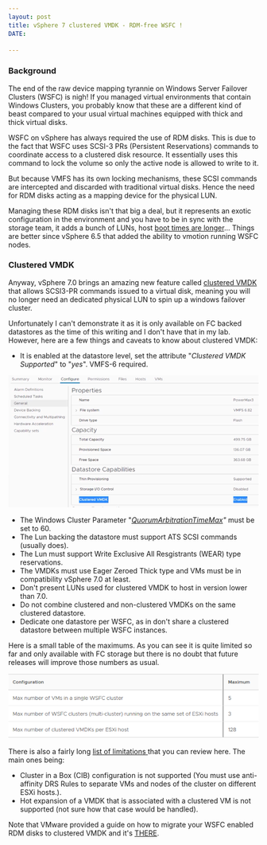 ```yaml
---
layout: post
title: vSphere 7 clustered VMDK - RDM-free WSFC !
DATE: 

---
```

### Background

The end of the raw device mapping tyrannie on Windows Server Failover Clusters (WSFC) is nigh! If you managed virtual environments that contain Windows Clusters, you probably know that these are a different kind of beast compared to your usual virtual machines equipped with thick and thick virtual disks.

WSFC on vSphere has always required the use of RDM disks. This is due to the fact that WSFC uses SCSI-3 PRs (Persistent Reservations) commands to coordinate access to a clustered disk resource. It essentially uses this command to lock the volume so only the active node is allowed to write to it.

But because VMFS has its own locking mechanisms, these SCSI commands are intercepted and discarded with traditional virtual disks. Hence the need for RDM disks acting as a mapping device for the physical LUN.

Managing these RDM disks isn't that big a deal, but it represents an exotic configuration in the environment and you have to be in sync with the storage team, it adds a bunch of LUNs, host [boot times are longer](https://www.vxav.fr/2021-01-25-perennially-reserved-disks-in-the-vsphere-client-ui/)... Things are better since vSphere 6.5 that added the ability to vmotion running WSFC nodes.

### Clustered VMDK

Anyway, vSphere 7.0 brings an amazing new feature called [clustered VMDK](https://docs.vmware.com/en/VMware-vSphere/7.0/com.vmware.vsphere.wsfc.doc/GUID-97B054E2-2EB0-4E10-855B-521A38776F39.html "Clustered VMDK") that allows SCSI3-PR commands issued to a virtual disk, meaning you will no longer need an dedicated physical LUN to spin up a windows failover cluster.

Unfortunately I can't demonstrate it as it is only available on FC backed datastores as the time of this writing and I don't have that in my lab. However, here are a few things and caveats to know about clustered VMDK:

* It is enabled at the datastore level, set the attribute "_Clustered VMDK Supported_" to "_yes_". VMFS-6 required.

![](/img/clusteredvmdk2.png)

* The Windows Cluster Parameter "[_QuorumArbitrationTimeMax_](https://docs.microsoft.com/en-us/previous-versions/windows/desktop/mscs/cluster-quorumarbitrationtimemax)_"_ must be set to 60.
* The Lun backing the datastore must support ATS SCSI commands (usually does).
* The Lun must support Write Exclusive All Resgistrants (WEAR) type reservations.
* The VMDKs must use Eager Zeroed Thick type and VMs must be in compatibility vSphere 7.0 at least.
* Don't present LUNs used for clustered VMDK to host in version lower than 7.0. 
* Do not combine clustered and non-clustered VMDKs on the same clustered datastore.
* Dedicate one datastore per WSFC, as in don't share a clustered datastore between multiple WSFC instances.

Here is a small table of the maximums. As you can see it is quite limited so far and only available with FC storage but there is no doubt that future releases will improve those numbers as usual.

![](/img/clusteredvmdk1.png)

There is also a fairly long [list of limitations ](https://docs.vmware.com/en/VMware-vSphere/7.0/com.vmware.vsphere.wsfc.doc/GUID-04626D3C-A305-40BE-A7B9-4E7C7A30BA3D.html)that you can review here. The main ones being:

* Cluster in a Box (CIB) configuration is not supported (You must use anti-affinity DRS Rules to separate VMs and nodes of the cluster on different ESXi hosts.).
* Hot expansion of a VMDK that is associated with a clustered VM is not supported (not sure how that case would be handled).

Note that VMware provided a guide on how to migrate your WSFC enabled RDM disks to clustered VMDK and it's [THERE](https://core.vmware.com/resource/vsphere-7-rdm-shared-vmdk-migration).